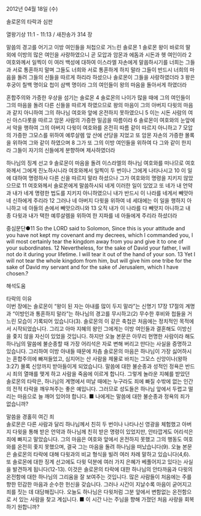 2012년 04월 18일 (수)

솔로몬의 타락과 심판



열왕기상 11:1 - 11:13 / 새찬송가 314 장


말씀의 경고를 어기고 이방 여인들을 처첩으로 거느린 솔로몬
1 솔로몬 왕이 바로의 딸 외에 이방의 많은 여인을 사랑하였으니 곧 모압과 암몬과 에돔과 시돈과 헷 여인이라 2 여호와께서 일찍이 이 여러 백성에 대하여 이스라엘 자손에게 말씀하시기를 너희는 그들과 서로 통혼하지 말며 그들도 너희와 서로 통혼하게 하지 말라 그들이 반드시 너희의 마음을 돌려 그들의 신들을 따르게 하리라 하셨으나 솔로몬이 그들을 사랑하였더라 3 왕은 후궁이 칠백 명이요 첩이 삼백 명이라 그의 여인들이 왕의 마음을 돌아서게 하였더라

혼합주의와 가증한 우상을 섬기는 솔로몬
4 솔로몬의 나이가 많을 때에 그의 여인들이 그의 마음을 돌려 다른 신들을 따르게 하였으므로 왕의 마음이 그의 아버지 다윗의 마음과 같지 아니하여 그의 하나님 여호와 앞에 온전하지 못하였으니 5 이는 시돈 사람의 여신 아스다롯을 따르고 암몬 사람의 가증한 밀곰을 따름이라 6 솔로몬이 여호와의 눈앞에서 악을 행하여 그의 아버지 다윗이 여호와를 온전히 따름 같이 따르지 아니하고 7 모압의 가증한 그모스를 위하여 예루살렘 앞 산에 산당을 지었고 또 암몬 자손의 가증한 몰록을 위하여 그와 같이 하였으며 8 그가 또 그의 이방 여인들을 위하여 다 그와 같이 한지라 그들이 자기의 신들에게 분향하며 제사하였더라

하나님의 징계 선고
9 솔로몬이 마음을 돌려 이스라엘의 하나님 여호와를 떠나므로 여호와께서 그에게 진노하시니라 여호와께서 일찍이 두 번이나 그에게 나타나시고 10 이 일에 대하여 명령하사 다른 신을 따르지 말라 하셨으나 그가 여호와의 명령을 지키지 않았으므로 11 여호와께서 솔로몬에게 말씀하시되 네게 이러한 일이 있었고 또 네가 내 언약과 내가 네게 명령한 법도를 지키지 아니하였으니 내가 반드시 이 나라를 네게서 빼앗아 네 신하에게 주리라 12 그러나 네 아버지 다윗을 위하여 네 세대에는 이 일을 행하지 아니하고 네 아들의 손에서 빼앗으려니와 13 오직 내가 이 나라를 다 빼앗지 아니하고 내 종 다윗과 내가 택한 예루살렘을 위하여 한 지파를 네 아들에게 주리라 하셨더라

중심문단●11 So the LORD said to Solomon, Since this is your attitude and you have not kept my covenant and my decrees, which I commanded you, I will most certainly tear the kingdom away from you and give it to one of your subordinates. 12 Nevertheless, for the sake of David your father, I will not do it during your lifetime. I will tear it out of the hand of your son. 13 Yet I will not tear the whole kingdom from him, but will give him one tribe for the sake of David my servant and for the sake of Jerusalem, which I have chosen.?

해석도움





타락의 이유  
이번 장에는 솔로몬이 “왕이 된 자는 아내를 많이 두지 말라”는 신명기 17장 17절의 계명과 “이방인과 통혼하지 말라”는 하나님의 경고를 무시하고(2) 무수한 후비와 첩들을 거느린 모습이 기록되어 있습니다(3). 솔로몬의 이 같은 축첩은 처음에는 정치적인 목적에서 시작되었습니다. 그리고 아마 지혜의 왕인 그에게는 이방 여인들과 결혼해도 이방신을 좇지 않을 자신이 있었을 것입니다. 하지만 오늘 본문은 아무리 현명한 사람이라 해도 하나님의 말씀에 불순종할 때 가장 어리석은 자로 변해 버리고 만다는 사실을 증명하고 있습니다. 그리하여 이방 아내들 때문에 차츰 솔로몬의 마음은 하나님이 가장 싫어하시는 혼합주의에 빠져들었고, 심지어는 산 사람을 제물로 바치는 그모스 신앙이나(왕하 3:27) 몰록 신앙까지 받아들이게 되었습니다. 말씀에 대한 불순종과 성적인 정욕은 반드시 죄의 열매를 맺게 하고 사람을 죽음에 이르게 합니다. 그렇게 놀라운 지혜를 받았던 솔로몬의 타락은, 하나님의 계명에서 떠날 때에는 누구라도 죄에 빠질 수밖에 없는 인간의 전적 타락을 깨우쳐주는 좋은 예입니다. 그러므로 성도들은 하나님 앞에서 두렵고 떨리는 마음으로 늘 깨어 있어야 합니다.
■ 나에게는 말씀에 대한 불순종과 정욕의 죄가 없습니까?

말씀을 경홀히 여긴 죄  
솔로몬은 다른 사람과 달리 하나님께서 친히 두 번이나 나타나신 영광을 체험했고 아버지 다윗을 통해 받은 언약과 하나님께 친히 받은 명령이 있었지만, 안타깝게도 어리석은 죄에 빠지고 말았습니다. 그의 마음은 여호와 앞에서 온전하지 못했고 그의 행동도 여호와를 온전히 좇지 못했으며, 결국 그는 마음을 돌려 하나님을 떠났습니다(9). 오늘 본문은 솔로몬의 타락에 대해 다윗과의 비교 형식을 빌려 여러 차례 말하고 있습니다(4,6). 또 솔로몬에 대한 징계 선고에도 다윗 덕분에 여러 가지 은혜가 베풀어지고 있다는 사실을 발견하게 됩니다(12-13). 이것은 솔로몬의 타락에 대한 하나님의 안타까움과 다윗의 온전함에 대한 하나님의 그리움을 잘 보여주는 것입니다. 많은 사람들이 처음에는 주를 향한 민감한 마음과 순수한 헌신을 갖습니다. 그러나 시간이 지날수록 마음이 굳어지고 죄를 짓는 데 대담해집니다. 오늘도 하나님은 다윗처럼 그분 앞에서 변함없는 온전함으로 서 있는 사람을 찾고 계십니다.
■ 이 시간 나는 주님을 향해 가졌던 처음 사랑을 회복하기 원합니까?